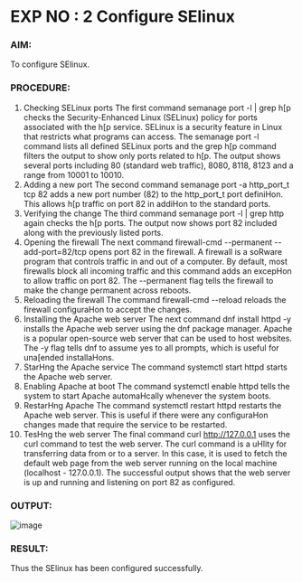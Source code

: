 
# EXP NO : 2 Configure SElinux
### AIM:
To configure SElinux.
### PROCEDURE:
1. Checking SELinux ports
The first command semanage port -l | grep h[p checks the Security-Enhanced Linux (SELinux)
policy for ports associated with the h[p service. SELinux is a security feature in Linux that restricts
what programs can access. The semanage port -l command lists all defined SELinux ports and the
grep h[p command filters the output to show only ports related to h[p.
The output shows several ports including 80 (standard web traffic), 8080, 8118, 8123 and a range
from 10001 to 10010.
2. Adding a new port
The second command semanage port -a http_port_t tcp 82 adds a new port
number (82) to the http_port_t port definiHon. This allows h[p traffic on port 82 in addiHon to
the standard ports.
3. Verifying the change
The third command semanage port -l | grep http again checks the h[p ports. The
output now shows port 82 included along with the previously listed ports.
4. Opening the firewall
The next command firewall-cmd --permanent --add-port=82/tcp opens port 82 in
the firewall. A firewall is a soRware program that controls traffic in and out of a computer. By
default, most firewalls block all incoming traffic and this command adds an excepHon to allow
traffic on port 82. The --permanent flag tells the firewall to make the change permanent across
reboots.
5. Reloading the firewall
The command firewall-cmd --reload reloads the firewall configuraHon to accept the
changes.
6. Installing the Apache web server
The next command dnf install httpd -y installs the Apache web server using the dnf
package manager. Apache is a popular open-source web server that can be used to host websites.
The -y flag tells dnf to assume yes to all prompts, which is useful for una[ended installaHons.
7. StarHng the Apache service
The command systemctl start httpd starts the Apache web server.
8. Enabling Apache at boot
The command systemctl enable httpd tells the system to start Apache automaHcally
whenever the system boots.
9. RestarHng Apache
The command systemctl restart httpd restarts the Apache web server. This is useful if
there were any configuraHon changes made that require the service to be restarted.
10. TesHng the web server
The final command curl http://127.0.0.1 uses the curl command to test the web server.
The curl command is a uHlity for transferring data from or to a server. In this case, it is used to
fetch the default web page from the web server running on the local machine (localhost -
127.0.0.1).
The successful output shows that the web server is up and running and listening on port 82 as
configured.
### OUTPUT:
![image](https://github.com/user-attachments/assets/2761505a-7ba9-49cb-9a55-a8b6516e6c7a)


### RESULT:
Thus the SElinux has been configured successfully.
